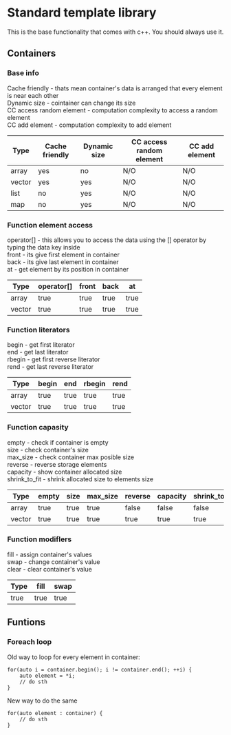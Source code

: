 # Standard template library

This is the base functionality that comes with c++.
You should always use it.

## Containers

### Base info

Cache friendly - thats mean container's data is arranged that every element is near each other<br />
Dynamic size - cointainer can change its size<br />
CC access random element - computation complexity to access a random element<br />
CC add element - computation complexity to add element<br />

| Type      | Cache friendly    | Dynamic size  | CC access random element  | CC add element    |
| ---       | ---               | ---           | ---                       | ---               |
| array     | yes               | no            | N/O                       | N/O               |
| vector    | yes               | yes           | N/O                       | N/O               |
| list      | no                | yes           | N/O                       | N/O               |
| map       | no                | yes           | N/O                       | N/O               |

### Function element access

operator[] - this allows you to access the data using the [] operator by typing the data key inside<br />
front - its give first element in container<br />
back - its give last element in container<br />
at - get element by its position in container<br />

| Type      | operator[]    | front     | back  | at    | 
| ---       | ---           | ---       | ---   | ---   |
| array     | true          | true      | true  | true  |
| vector    | true          | true      | true  | true  |

### Function literators

begin - get first literator<br />
end - get last literator<br />
rbegin - get first reverse literator<br />
rend - get last reverse literator<br />

| Type      | begin | end   | rbegin    | rend  |
| ---       | ---   | ---   | ---       | ---   |
| array     | true  | true  | true      | true  |
| vector    | true  | true  | true      | true  |

### Function capasity

empty - check if container is empty<br />
size - check container's size<br />
max_size - check container max posible size<br />
reverse - reverse storage elements<br />
capacity - show container allocated size<br />
shrink_to_fit - shrink allocated size to elements size<br />

| Type      | empty | size  | max_size  | reverse   | capacity  | shrink_to_fit |
| ---       | ---   | ---   | ---       | ---       | ---       | ---           |
| array     | true  | true  | true      | false     | false     | false         |
| vector    | true  | true  | true      | true      | true      | true          |

### Function modiflers

fill - assign container's values<br />
swap - change container's value<br />
clear - clear container's value<br />


| Type  | fill  | swap  |
| ---   | ---   | ---   |
| true  | true  | true  |

## Funtions

### Foreach loop

Old way to loop for every element in container:
```
for(auto i = container.begin(); i != container.end(); ++i) {
    auto element = *i;
    // do sth
}
```
New way to do the same
```
for(auto element : container) {
    // do sth
}
```

